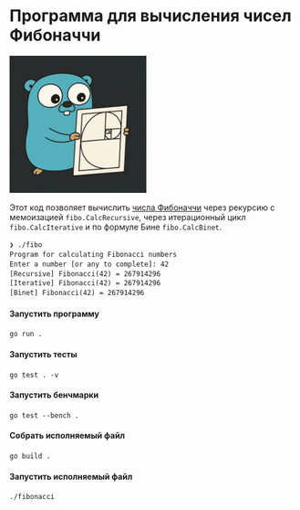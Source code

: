 # Программа для вычисления чисел Фибоначчи

<img src="./fibonacci_spiral.png" alt="Image of a gofer with a spiral" title="Gofer with a spiral" style="height: 240px;" />

Этот код позволяет вычислить [числа Фибоначчи](https://ru.wikipedia.org/wiki/%D0%A7%D0%B8%D1%81%D0%BB%D0%B0_%D0%A4%D0%B8%D0%B1%D0%BE%D0%BD%D0%B0%D1%87%D1%87%D0%B8) через рекурсию с мемоизацией `fibo.CalcRecursive`, через итерационный цикл `fibo.CalcIterative` и по формуле Бине `fibo.CalcBinet`.

```txt
❯ ./fibo
Program for calculating Fibonacci numbers
Enter a number [or any to complete]: 42
[Recursive] Fibonacci(42) = 267914296
[Iterative] Fibonacci(42) = 267914296
[Binet] Fibonacci(42) = 267914296
```

#### Запустить программу

```shell
go run .
```

#### Запустить тесты

```shell
go test . -v
```

#### Запустить бенчмарки

```shell
go test --bench .
```

#### Собрать исполняемый файл

```shell
go build .
```

#### Запустить исполняемый файл

```shell
./fibonacci
```

